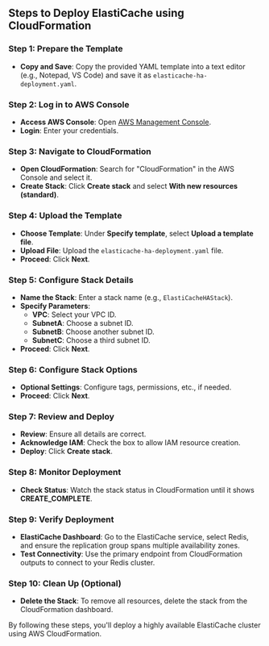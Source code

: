 ## Steps to Deploy ElastiCache using CloudFormation

### Step 1: Prepare the Template
- **Copy and Save**: Copy the provided YAML template into a text editor (e.g., Notepad, VS Code) and save it as `elasticache-ha-deployment.yaml`.

### Step 2: Log in to AWS Console
- **Access AWS Console**: Open [AWS Management Console](https://aws.amazon.com/console/).
- **Login**: Enter your credentials.

### Step 3: Navigate to CloudFormation
- **Open CloudFormation**: Search for "CloudFormation" in the AWS Console and select it.
- **Create Stack**: Click **Create stack** and select **With new resources (standard)**.

### Step 4: Upload the Template
- **Choose Template**: Under **Specify template**, select **Upload a template file**.
- **Upload File**: Upload the `elasticache-ha-deployment.yaml` file.
- **Proceed**: Click **Next**.

### Step 5: Configure Stack Details
- **Name the Stack**: Enter a stack name (e.g., `ElastiCacheHAStack`).
- **Specify Parameters**:
  - **VPC**: Select your VPC ID.
  - **SubnetA**: Choose a subnet ID.
  - **SubnetB**: Choose another subnet ID.
  - **SubnetC**: Choose a third subnet ID.
- **Proceed**: Click **Next**.

### Step 6: Configure Stack Options
- **Optional Settings**: Configure tags, permissions, etc., if needed.
- **Proceed**: Click **Next**.

### Step 7: Review and Deploy
- **Review**: Ensure all details are correct.
- **Acknowledge IAM**: Check the box to allow IAM resource creation.
- **Deploy**: Click **Create stack**.

### Step 8: Monitor Deployment
- **Check Status**: Watch the stack status in CloudFormation until it shows **CREATE_COMPLETE**.

### Step 9: Verify Deployment
- **ElastiCache Dashboard**: Go to the ElastiCache service, select Redis, and ensure the replication group spans multiple availability zones.
- **Test Connectivity**: Use the primary endpoint from CloudFormation outputs to connect to your Redis cluster.

### Step 10: Clean Up (Optional)
- **Delete the Stack**: To remove all resources, delete the stack from the CloudFormation dashboard.

By following these steps, you'll deploy a highly available ElastiCache cluster using AWS CloudFormation.
